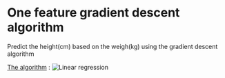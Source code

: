 # One feature gradient descent algorithm
Predict the height(cm) based on the weigh(kg) using the gradient descent algorithm

[The algorithm](https://www.youtube.com/watch?v=F6GSRDoB-Cg&t=63s) : 
![Linear regression](https://www.google.com/url?sa=i&rct=j&q=&esrc=s&source=images&cd=&ved=2ahUKEwi9ptOIubfdAhXizoUKHQtsAxEQjRx6BAgBEAU&url=http%3A%2F%2Fwww.ritchieng.com%2Fone-variable-linear-regression%2F&psig=AOvVaw0-L0aa_TCACDJJTmTZDm5k&ust=1536909550459547")
